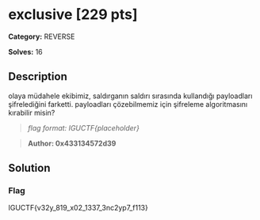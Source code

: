 # exclusive [229 pts]

**Category:** REVERSE

**Solves:** 16

## Description
olaya müdahele ekibimiz, saldırganın saldırı sırasında kullandığı payloadları şifrelediğini farketti. payloadları çözebilmemiz için şifreleme algoritmasını kırabilir misin?

>*flag format: IGUCTF{placeholder}*

>**Author: 0x433134572d39**

## Solution

### Flag
IGUCTF{v32y_819_x02_1337_3nc2yp7_f113}
